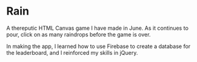 # Rain

A thereputic HTML Canvas game I have made in June. As it continues to pour, click on as many raindrops before the game is over.

In making the app, I learned how to use Firebase to create a database for the leaderboard, and I reinforced my skills in jQuery.
